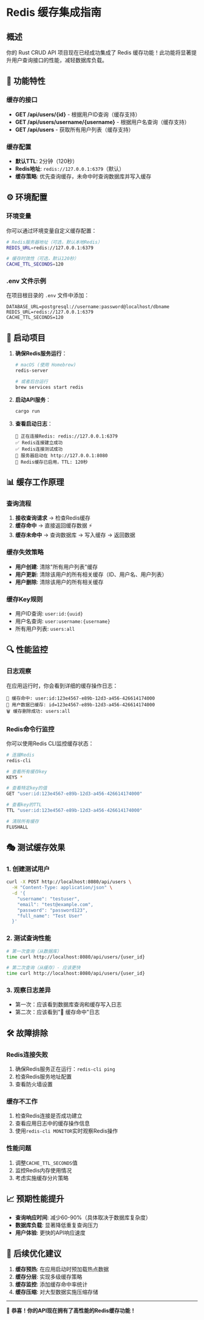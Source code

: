# Redis 缓存集成指南

## 概述

你的 Rust CRUD API 项目现在已经成功集成了 Redis 缓存功能！此功能将显著提升用户查询接口的性能，减轻数据库负载。

## 🎯 功能特性

### 缓存的接口
- **GET /api/users/{id}** - 根据用户ID查询（缓存支持）
- **GET /api/users/username/{username}** - 根据用户名查询（缓存支持）
- **GET /api/users** - 获取所有用户列表（缓存支持）

### 缓存配置
- **默认TTL**: 2分钟（120秒）
- **Redis地址**: `redis://127.0.0.1:6379`（默认）
- **缓存策略**: 优先查询缓存，未命中时查询数据库并写入缓存

## ⚙️ 环境配置

### 环境变量
你可以通过环境变量自定义缓存配置：

```bash
# Redis服务器地址（可选，默认本地Redis）
REDIS_URL=redis://127.0.0.1:6379

# 缓存时效性（可选，默认120秒）
CACHE_TTL_SECONDS=120
```

### .env 文件示例
在项目根目录的 `.env` 文件中添加：
```
DATABASE_URL=postgresql://username:password@localhost/dbname
REDIS_URL=redis://127.0.0.1:6379
CACHE_TTL_SECONDS=120
```

## 🚀 启动项目

1. **确保Redis服务运行**：
   ```bash
   # macOS (使用 Homebrew)
   redis-server
   
   # 或者后台运行
   brew services start redis
   ```

2. **启动API服务**：
   ```bash
   cargo run
   ```

3. **查看启动日志**：
   ```
   🔗 正在连接Redis: redis://127.0.0.1:6379
   ✅ Redis连接建立成功
   ✅ Redis连接测试成功
   🚀 服务器启动在 http://127.0.0.1:8080
   💾 Redis缓存已启用，TTL: 120秒
   ```

## 📊 缓存工作原理

### 查询流程
1. **接收查询请求** → 检查Redis缓存
2. **缓存命中** → 直接返回缓存数据 ⚡
3. **缓存未命中** → 查询数据库 → 写入缓存 → 返回数据

### 缓存失效策略
- **用户创建**: 清除"所有用户列表"缓存
- **用户更新**: 清除该用户的所有相关缓存（ID、用户名、用户列表）
- **用户删除**: 清除该用户的所有相关缓存

### 缓存Key规则
- 用户ID查询: `user:id:{uuid}`
- 用户名查询: `user:username:{username}`
- 所有用户列表: `users:all`

## 🔍 性能监控

### 日志观察
在应用运行时，你会看到详细的缓存操作日志：

```
🎯 缓存命中: user:id:123e4567-e89b-12d3-a456-426614174000
💾 用户数据已缓存: id=123e4567-e89b-12d3-a456-426614174000
🗑️ 缓存删除成功: users:all
```

### Redis命令行监控
你可以使用Redis CLI监控缓存状态：

```bash
# 连接Redis
redis-cli

# 查看所有缓存key
KEYS *

# 查看特定key的值
GET "user:id:123e4567-e89b-12d3-a456-426614174000"

# 查看key的TTL
TTL "user:id:123e4567-e89b-12d3-a456-426614174000"

# 清除所有缓存
FLUSHALL
```

## 🎭 测试缓存效果

### 1. 创建测试用户
```bash
curl -X POST http://localhost:8080/api/users \
  -H "Content-Type: application/json" \
  -d '{
    "username": "testuser",
    "email": "test@example.com",
    "password": "password123",
    "full_name": "Test User"
  }'
```

### 2. 测试查询性能
```bash
# 第一次查询（从数据库）
time curl http://localhost:8080/api/users/{user_id}

# 第二次查询（从缓存）- 应该更快
time curl http://localhost:8080/api/users/{user_id}
```

### 3. 观察日志差异
- 第一次：应该看到数据库查询和缓存写入日志
- 第二次：应该看到"🎯 缓存命中"日志

## 🛠️ 故障排除

### Redis连接失败
1. 确保Redis服务正在运行：`redis-cli ping`
2. 检查Redis服务地址配置
3. 查看防火墙设置

### 缓存不工作
1. 检查Redis连接是否成功建立
2. 查看应用日志中的缓存操作信息
3. 使用`redis-cli MONITOR`实时观察Redis操作

### 性能问题
1. 调整`CACHE_TTL_SECONDS`值
2. 监控Redis内存使用情况
3. 考虑实施缓存分片策略

## 📈 预期性能提升

- **查询响应时间**: 减少60-90%（具体取决于数据库复杂度）
- **数据库负载**: 显著降低重复查询压力
- **用户体验**: 更快的API响应速度

## 🔄 后续优化建议

1. **缓存预热**: 在应用启动时预加载热点数据
2. **缓存分层**: 实现多级缓存策略
3. **缓存监控**: 添加缓存命中率统计
4. **缓存压缩**: 对大型数据实施压缩存储

---

🎉 **恭喜！你的API现在拥有了高性能的Redis缓存功能！**
